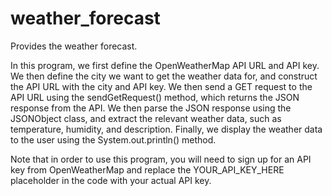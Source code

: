 # weather_forecast
Provides the weather forecast.

In this program, we first define the OpenWeatherMap API URL and API key. 
We then define the city we want to get the weather data for, and construct the API URL with the city and API key. 
We then send a GET request to the API URL using the sendGetRequest() method, which returns the JSON response from the API. 
We then parse the JSON response using the JSONObject class, and extract the relevant weather data, such as temperature, humidity, and description.
Finally, we display the weather data to the user using the System.out.println() method.

Note that in order to use this program, you will need to sign up for an API key from OpenWeatherMap and replace the YOUR_API_KEY_HERE placeholder in the code with 
your actual API key.
